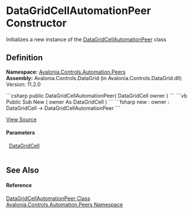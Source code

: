 # DataGridCellAutomationPeer Constructor


Initializes a new instance of the <a href="T_Avalonia_Controls_Automation_Peers_DataGridCellAutomationPeer">DataGridCellAutomationPeer</a> class



## Definition
**Namespace:** <a href="N_Avalonia_Controls_Automation_Peers">Avalonia.Controls.Automation.Peers</a>  
**Assembly:** Avalonia.Controls.DataGrid (in Avalonia.Controls.DataGrid.dll) Version: 11.2.0

<Tabs groupId="api-code-preview">
<TabItem value="csharp" label="C#">
```csharp
public DataGridCellAutomationPeer(
	DataGridCell owner
)
```
</TabItem>
<TabItem value="vb" label="VB">
```vb
Public Sub New ( 
	owner As DataGridCell
)
```
</TabItem>
<TabItem value="fsharp" label="F#">
```fsharp
new : 
        owner : DataGridCell -> DataGridCellAutomationPeer
```
</TabItem>
</Tabs>



<a href="https://github.com/AvaloniaUI/Avalonia/tree/master/src/Avalonia.Controls.DataGrid/Automation/Peers/DataGridCellAutomationPeer.cs#L8" title="View the source code">View Source</a>



#### Parameters
<dl><dt>  <a href="T_Avalonia_Controls_DataGridCell">DataGridCell</a></dt><dd> </dd></dl>

## See Also


#### Reference
<a href="T_Avalonia_Controls_Automation_Peers_DataGridCellAutomationPeer">DataGridCellAutomationPeer Class</a>  
<a href="N_Avalonia_Controls_Automation_Peers">Avalonia.Controls.Automation.Peers Namespace</a>  


